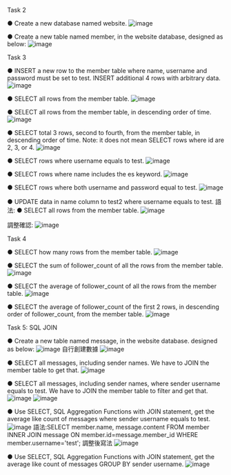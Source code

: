 
Task 2

● Create a new database named website.
![image](https://github.com/Justinkuo1053/wehelp/assets/57930354/433afb7a-12ed-4fc5-9ebb-040b9b4f59d8)

● Create a new table named member, in the website database, designed as below:
![image](https://github.com/Justinkuo1053/wehelp/assets/57930354/d1fa6b90-7967-43fc-8948-907ee93886e7)

Task 3

● INSERT a new row to the member table where name, username and password must
be set to test. INSERT additional 4 rows with arbitrary data.
![image](https://github.com/Justinkuo1053/wehelp/assets/57930354/a4114b56-426f-48b3-b5fc-a64cb47cca00)

● SELECT all rows from the member table.
![image](https://github.com/Justinkuo1053/wehelp/assets/57930354/eb8b6841-2559-4b7c-8712-8742da0dd7c6)

● SELECT all rows from the member table, in descending order of time.
![image](https://github.com/Justinkuo1053/wehelp/assets/57930354/b539d3f6-62ff-49fe-af02-3a5bd311e3b5)

● SELECT total 3 rows, second to fourth, from the member table, in descending order
of time. Note: it does not mean SELECT rows where id are 2, 3, or 4.
![image](https://github.com/Justinkuo1053/wehelp/assets/57930354/fb318913-a81e-4a25-b8b6-6ed21ff0038f)


● SELECT rows where username equals to test.
![image](https://github.com/Justinkuo1053/wehelp/assets/57930354/ddab54fd-30a9-4435-810d-952ff0ddde13)

● SELECT rows where name includes the es keyword.
![image](https://github.com/Justinkuo1053/wehelp/assets/57930354/460210b0-cc82-44e7-82cd-be87008f63bc)

● SELECT rows where both username and password equal to test.
![image](https://github.com/Justinkuo1053/wehelp/assets/57930354/1425c9f6-fa3b-4a26-aeb7-d79d7b56f1c1)

● UPDATE data in name column to test2 where username equals to test.
語法: ● SELECT all rows from the member table.
![image](https://github.com/Justinkuo1053/wehelp/assets/57930354/ee30a248-73a9-48da-9efe-4db737c94e09)

調整確認:
![image](https://github.com/Justinkuo1053/wehelp/assets/57930354/7218bcf2-a106-4d56-aa94-670c07ea99d6)


Task 4 

● SELECT how many rows from the member table.
![image](https://github.com/Justinkuo1053/wehelp/assets/57930354/64a1dd99-d383-4530-b326-5799b5bb1dde)

● SELECT the sum of follower_count of all the rows from the member table.
![image](https://github.com/Justinkuo1053/wehelp/assets/57930354/3d60b70b-8808-4111-bd8d-df6c6db347a1)

● SELECT the average of follower_count of all the rows from the member table.
![image](https://github.com/Justinkuo1053/wehelp/assets/57930354/e8e842fe-b148-476e-a7d7-bd67e6a65f87)

● SELECT the average of follower_count of the first 2 rows, in descending order of
follower_count, from the member table.
![image](https://github.com/Justinkuo1053/wehelp/assets/57930354/ac0a9156-24a0-429d-8f9d-0925d2e1c0ef)

Task 5: SQL JOIN

● Create a new table named message, in the website database. designed as below:
![image](https://github.com/Justinkuo1053/wehelp/assets/57930354/a20df365-4082-457c-af8b-a242ebf86054)
自行創建數據
![image](https://github.com/Justinkuo1053/wehelp/assets/57930354/15d76152-deb6-41db-9104-6f3a88db706c)

● SELECT all messages, including sender names. We have to JOIN the member table
to get that.
![image](https://github.com/Justinkuo1053/wehelp/assets/57930354/27f5992f-40c5-442e-b432-b393482377da)

● SELECT all messages, including sender names, where sender username equals to
test. We have to JOIN the member table to filter and get that.
![image](https://github.com/Justinkuo1053/wehelp/assets/57930354/79954163-b770-41e6-8bf6-118f351e6379)
![image](https://github.com/Justinkuo1053/wehelp/assets/57930354/dc31511f-6aa6-4621-8104-2ea056bdb51d)


● Use SELECT, SQL Aggregation Functions with JOIN statement, get the average like
count of messages where sender username equals to test.
![image](https://github.com/Justinkuo1053/wehelp/assets/57930354/0d388e8e-f6f4-41ee-b65b-28be705a8d80)
語法:SELECT member.name, message.content FROM member INNER JOIN message ON member.id=message.member_id
WHERE member.username='test';
調整後寫法
![image](https://github.com/Justinkuo1053/wehelp/assets/57930354/9723c0f9-715f-42ff-a31f-32bfba0a49bc)


● Use SELECT, SQL Aggregation Functions with JOIN statement, get the average like
count of messages GROUP BY sender username.
![image](https://github.com/Justinkuo1053/wehelp/assets/57930354/498347cc-58ee-422e-a9e1-0b788aff290a)
